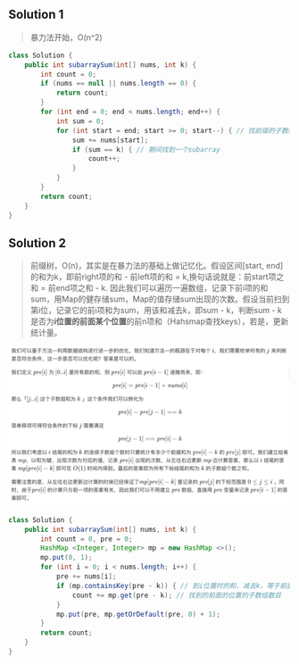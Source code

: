 ## Solution 1
> 暴力法开始，O(n^2)
```java
class Solution {
    public int subarraySum(int[] nums, int k) {
        int count = 0;
        if (nums == null || nums.length == 0) {
            return count;
        }
        for (int end = 0; end < nums.length; end++) {
            int sum = 0;
            for (int start = end; start >= 0; start--) { // 找前缀的子数组
                sum += nums[start];
                if (sum == k) { // 期间找到一个subarray
                    count++;
                }
            }
        }
        return count;
    }
}
```

## Solution 2
> 前缀树，O(n)，其实是在暴力法的基础上做记忆化。假设区间[start, end]的和为k，即前right项的和 - 前left项的和 = k,换句话说就是：前start项之和 = 前end项之和 - k. 因此我们可以遍历一遍数组，记录下前i项的和sum，用Map的健存储sum，Map的值存储sum出现的次数。假设当前扫到第i位，记录它的前i项和为sum，用该和减去k，即sum - k，判断sum - k是否为**i位置的前面某个位置**的前n项和（Hahsmap查找keys），若是，更新统计量。

![解题思路](./imgs/0560.png)
```java
class Solution {
    public int subarraySum(int[] nums, int k) {
        int count = 0, pre = 0;
        HashMap <Integer, Integer> mp = new HashMap <>();
        mp.put(0, 1);
        for (int i = 0; i < nums.length; i++) {
            pre += nums[i];
            if (mp.containsKey(pre - k)) { // 到i位置时的和，减去k，等于前面某个位置的和
                count += mp.get(pre - k); // 找到的前面的位置的子数组数目
            }
            mp.put(pre, mp.getOrDefault(pre, 0) + 1);
        }
        return count;
    }
}
```